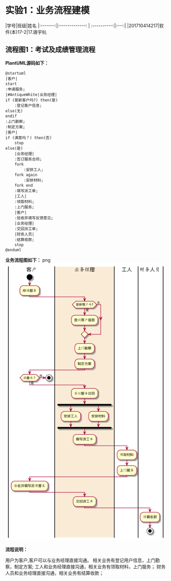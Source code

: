 # 实验1：业务流程建模
|学号|班级|姓名
|:-------:|:-------------: | :----------:|:---:|
|201710414217|软件(本)17-2|17.唐宇杭

## 流程图1：考试及成绩管理流程

**PlantUML源码如下：**

``` flow1
@startuml
|客户|
start
:申请服务;
|#AntiqueWhite|业务经理|
if (是新客户吗?) then(是)
    :登记客户信息;
else(无)
endif
:上门勘察;
:制定方案;
|客户|
if (满意吗？) then(否)
    stop
else(是)
    |业务经理|
    :签订服务合同;
    fork
        :安排工人;
    fork again
        :安排材料;
    fork end
    :填写派工单;
    |工人|
    :领取材料;
    :上门服务;
    |客户|
    :验收并填写反馈意见;
    |业务经理|
    :交回派工单;
    |财务人员|
    :结算收款;
    stop
@enduml
```

**业务流程图如下：**
png
![flow1](./1.png)

**流程说明：**

用户为客户,客户可以与业务经理直接沟通。
相关业务有登记用户信息，上门勘察，制定方案;
工人和业务经理直接沟通，相关业务有领取材料，上门服务；
财务人员和业务经理直接沟通，相关业务有结算收款；
